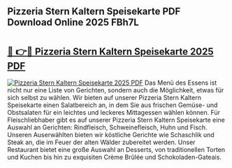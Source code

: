 ## Pizzeria Stern Kaltern Speisekarte PDF Download Online 2025 FBh7L

# <h2><a href="http://gc5qa66.nevu.top/?p=Pizzeria+Stern+Kaltern+Speisekarte">🔗 👉🔴 Pizzeria Stern Kaltern Speisekarte 2025 PDF</a></h2>

[![Pizzeria Stern Kaltern Speisekarte 2025 PDF](https://i.imgur.com/dBaPXMq.png)](http://gc5qa66.nevu.top/?p=Pizzeria+Stern+Kaltern+Speisekarte)
Das Menü des Essens ist nicht nur eine Liste von Gerichten, sondern auch die Möglichkeit, etwas für sich selbst zu wählen. Wir bieten auf unserer Pizzeria Stern Kaltern Speisekarte einen Salatbereich an, in dem Sie aus frischen Gemüse- und Obstsalaten für ein leichtes und leckeres Mittagessen wählen können. Für Fleischliebhaber gibt es auf unserer Pizzeria Stern Kaltern Speisekarte eine Auswahl an Gerichten: Rindfleisch, Schweinefleisch, Huhn und Fisch. Unseren Auserwählten bieten wir köstliche Gerichte wie Schaschlik und Steak an, die im Feuer der alten Wälder zubereitet werden. Unser Restaurant bietet eine große Auswahl an Desserts, von traditionellen Torten und Kuchen bis hin zu exquisiten Crème Brûlée und Schokoladen-Gateais.
